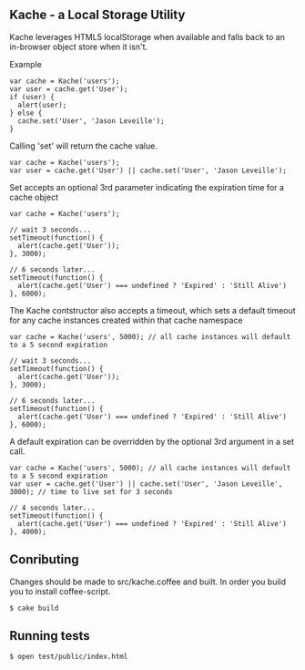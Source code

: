 Kache - a Local Storage Utility
-------------------------------

Kache leverages HTML5 localStorage when available and falls back to an in-browser object store when it isn't.

Example

    var cache = Kache('users');
    var user = cache.get('User');
    if (user) {
      alert(user);
    } else {
      cache.set('User', 'Jason Leveille');
    }

Calling 'set' will return the cache value.

    var cache = Kache('users');
    var user = cache.get('User') || cache.set('User', 'Jason Leveille');

Set accepts an optional 3rd parameter indicating the expiration time for a cache object

    var cache = Kache('users');

    // wait 3 seconds...
    setTimeout(function() {
      alert(cache.get('User'));
    }, 3000);

    // 6 seconds later...
    setTimeout(function() {
      alert(cache.get('User') === undefined ? 'Expired' : 'Still Alive')
    }, 6000);

The Kache contstructor also accepts a timeout, which sets a default timeout for any cache instances created within that cache namespace

    var cache = Kache('users', 5000); // all cache instances will default to a 5 second expiration

    // wait 3 seconds...
    setTimeout(function() {
      alert(cache.get('User'));
    }, 3000);

    // 6 seconds later...
    setTimeout(function() {
      alert(cache.get('User') === undefined ? 'Expired' : 'Still Alive')
    }, 6000);

A default expiration can be overridden by the optional 3rd argument in a set call.

    var cache = Kache('users', 5000); // all cache instances will default to a 5 second expiration
    var user = cache.get('User') || cache.set('User', 'Jason Leveille', 3000); // time to live set for 3 seconds

    // 4 seconds later...
    setTimeout(function() {
      alert(cache.get('User') === undefined ? 'Expired' : 'Still Alive')
    }, 4000);

Conributing
-------------------------------
Changes should be made to src/kache.coffee and built.  In order you build you to install coffee-script.

    $ cake build

Running tests
-------------------------------

    $ open test/public/index.html
